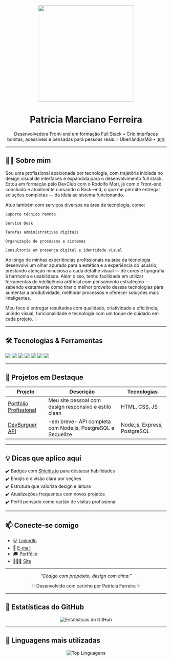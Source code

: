 <p align="center">
  <img src="https://media.giphy.com/media/qgQUggAC3Pfv687qPC/giphy.gif" width="300" />
</p>

<h1 align="center">Patrícia Marciano Ferreira</h1>

<p align="center">
Desenvolvedora Front-end em formação Full Stack • Crio interfaces bonitas, acessíveis e pensadas para pessoas reais.💡  
Uberlândia/MG • 🇧🇷  
</p>

---

## 👩‍💻 Sobre mim

Sou uma profissional apaixonada por tecnologia, com trajetória iniciada no design visual de interfaces e expandida para o desenvolvimento full stack. Estou em formação pelo DevClub com o Rodolfo Mori, já com o Front-end concluído e atualmente cursando o Back-end, o que me permite entregar soluções completas — da ideia ao sistema funcionando.

Atuo também com serviços diversos na área de tecnologia, como:

    Suporte técnico remoto

    Service Desk

    Tarefas administrativas digitais

    Organização de processos e sistemas

    Consultoria em presença digital e identidade visual

Ao longo de minhas experiências profissionais na área da tecnologia desenvolvi um olhar apurado para a estética e a experiência do usuário, prestando atenção minuciosa a cada detalhe visual — de cores e tipografia à harmonia e usabilidade. Além disso, tenho facilidade em utilizar ferramentas de inteligência artificial com pensamento estratégico — sabendo exatamente como tirar o melhor proveito dessas tecnologias para aumentar a produtividade, melhorar processos e oferecer soluções mais inteligentes.

Meu foco é entregar resultados com qualidade, criatividade e eficiência, unindo visual, funcionalidade e tecnologia com um toque de cuidado em cada projeto. ✨

---

## 🛠️ Tecnologias & Ferramentas

<div>
  <img src="https://img.shields.io/badge/HTML5-E34F26?style=flat&logo=html5&logoColor=white" />
  <img src="https://img.shields.io/badge/CSS3-1572B6?style=flat&logo=css3&logoColor=white" />
  <img src="https://img.shields.io/badge/JavaScript-F7DF1E?style=flat&logo=javascript&logoColor=black" />
  <img src="https://img.shields.io/badge/React-61DAFB?style=flat&logo=react&logoColor=black" />
  <img src="https://img.shields.io/badge/Node.js-339933?style=flat&logo=node.js&logoColor=white" />
  <img src="https://img.shields.io/badge/Git-F05032?style=flat&logo=git&logoColor=white" />
  <img src="https://img.shields.io/badge/PostgreSQL-336791?style=flat&logo=postgresql&logoColor=white" />
</div>

---

## 🚀 Projetos em Destaque

| Projeto | Descrição | Tecnologias |
|--------|-----------|-------------|
| [Portfólio Profissional](https://pattymarwebdev.github.io/PortfolioPatricia/) | Meu site pessoal com design responsivo e estilo clean | HTML, CSS, JS |
| [DevBurguer API](#) | -em breve- API completa com Node.js, PostgreSQL e Sequelize | Node.js, Express, PostgreSQL |

---

## 💡 Dicas que aplico aqui

✔️ Badges com [Shields.io](https://shields.io/) para destacar habilidades  
✔️ Emojis e divisão clara por seções  
✔️ Estrutura que valoriza design e leitura  
✔️ Atualizações frequentes com novos projetos  
✔️ Perfil pensado como cartão de visitas profissional

---

## 📫 Conecte-se comigo

- 💻 [LinkedIn](https://www.linkedin.com/in/patriciamarciano)
- 📧 [E-mail](mailto:pattywebdesigner@gmail.com)
- 🎓 [Portfólio](https://pattymarwebdev.github.io/PortfolioPatricia/)
- 👨🏻‍💻 [Site](https://pattymarwebdev.github.io/sitebemfeitomultiservicos/)
---

<p align="center"><em>“Código com propósito, design com alma.”</em></p>
<p align="center">✨ Desenvolvido com carinho por Patrícia Ferreira ✨</p>

---


## 🌟 Estatísticas do GitHub

<div align="center">
  
![Estatísticas do GitHub](https://github-readme-stats.vercel.app/api?username=pattymarwebdev&show_icons=true&theme=tokyonight)

</div>

---
## 🌟 Linguagens mais utilizadas

<div align="center">
  
![Top Linguagens](https://github-readme-stats.vercel.app/api/top-langs/?username=pattymarwebdev&layout=compact&theme=tokyonight)

</div>

